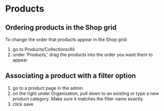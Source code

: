 # Products

## Ordering products in the Shop grid
To change the order that products appear in the Shop grid:
1. go to Products/Collections/All
2. under ‘Products,’ drag the products into the order you want them to appear

## Associating a product with a filter option
1. go to a product page in the admin
2. on the right under Organization, pull down to an existing or type a new product category. Make sure it matches the filter name exactly.
3. click save

